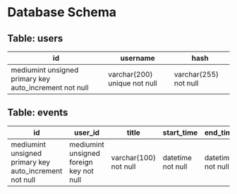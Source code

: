 # Database Schema
## Table: users
| id | username | hash |
|----|----------|------|
|mediumint unsigned primary key auto_increment not null | varchar(200) unique not null | varchar(255) not null |

## Table: events
| id | user_id | title | start_time | end_time | description | location | 
|----|---------|-------|------------|----------|-------------|----------|
|mediumint unsigned primary key auto_increment not null | mediumint unsigned foreign key not null | varchar(100) not null | datetime not null | datetime not null | text not null | varchar(100) |
